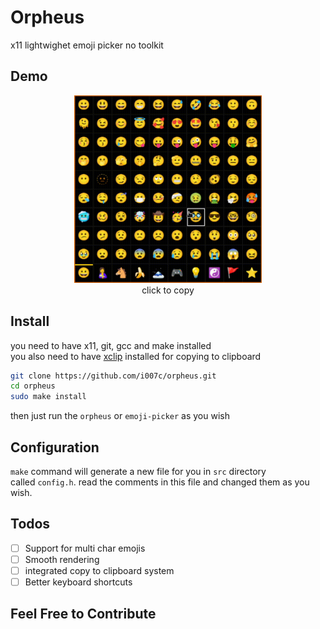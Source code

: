 # Orpheus

x11 lightwighet emoji picker no toolkit

## Demo

<div align="center">
    <img src="image/demo.gif" width="300" />
    <br />
    click to copy
</div>

## Install

you need to have x11, git, gcc and make installed\
you also need to have [xclip](https://github.com/astrand/xclip) installed for copying to clipboard

```bash
git clone https://github.com/i007c/orpheus.git
cd orpheus
sudo make install
```

then just run the `orpheus` or `emoji-picker` as you wish

## Configuration

`make` command will generate a new file for you in `src` directory\
called `config.h`. read the comments in this file and changed them as you wish.

## Todos

-   [ ] Support for multi char emojis
-   [ ] Smooth rendering
-   [ ] integrated copy to clipboard system
-   [ ] Better keyboard shortcuts

## Feel Free to Contribute
